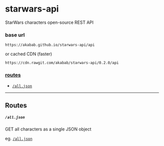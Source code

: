 # starwars-api

StarWars characters open-source REST API

### base url
`https://akabab.github.io/starwars-api/api`

or cached CDN (faster)

`https://cdn.rawgit.com/akabab/starwars-api/0.2.0/api`


### [routes](#routes-1)
- [`/all.json`](#alljson)

----

## Routes

##### `/all.json`
GET all characters as a single JSON object

eg. [`/all.json`](https://cdn.rawgit.com/akabab/starwars-api/0.2.0/api/all.json)
